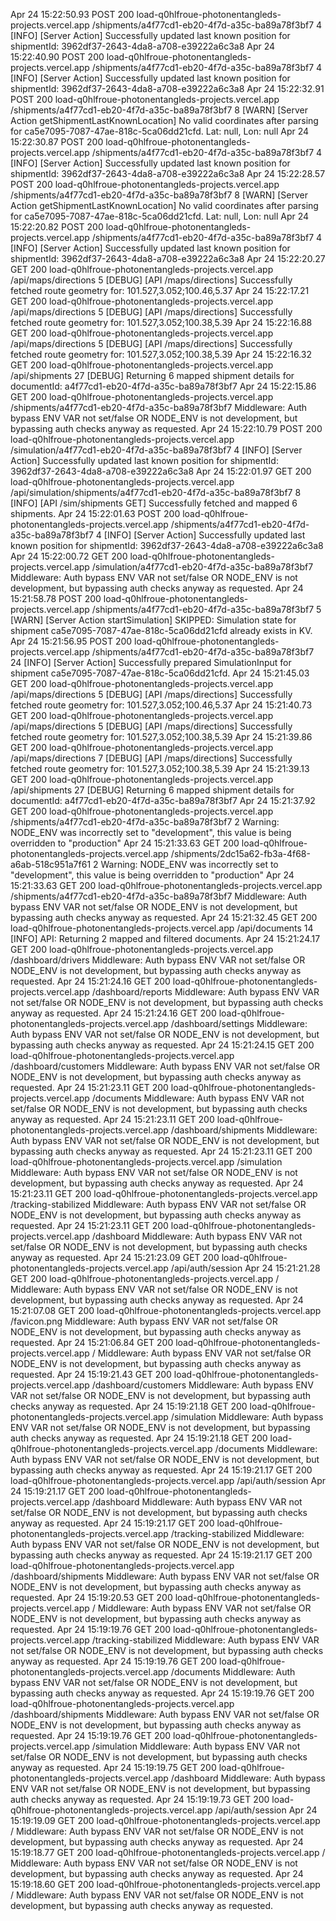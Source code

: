 
Apr 24 15:22:50.93
POST
200
load-q0hlfroue-photonentangleds-projects.vercel.app
/shipments/a4f77cd1-eb20-4f7d-a35c-ba89a78f3bf7
4
[INFO] [Server Action] Successfully updated last known position for shipmentId: 3962df37-2643-4da8-a708-e39222a6c3a8
Apr 24 15:22:40.90
POST
200
load-q0hlfroue-photonentangleds-projects.vercel.app
/shipments/a4f77cd1-eb20-4f7d-a35c-ba89a78f3bf7
4
[INFO] [Server Action] Successfully updated last known position for shipmentId: 3962df37-2643-4da8-a708-e39222a6c3a8
Apr 24 15:22:32.91
POST
200
load-q0hlfroue-photonentangleds-projects.vercel.app
/shipments/a4f77cd1-eb20-4f7d-a35c-ba89a78f3bf7
8
[WARN] [Server Action getShipmentLastKnownLocation] No valid coordinates after parsing for ca5e7095-7087-47ae-818c-5ca06dd21cfd. Lat: null, Lon: null
Apr 24 15:22:30.87
POST
200
load-q0hlfroue-photonentangleds-projects.vercel.app
/shipments/a4f77cd1-eb20-4f7d-a35c-ba89a78f3bf7
4
[INFO] [Server Action] Successfully updated last known position for shipmentId: 3962df37-2643-4da8-a708-e39222a6c3a8
Apr 24 15:22:28.57
POST
200
load-q0hlfroue-photonentangleds-projects.vercel.app
/shipments/a4f77cd1-eb20-4f7d-a35c-ba89a78f3bf7
8
[WARN] [Server Action getShipmentLastKnownLocation] No valid coordinates after parsing for ca5e7095-7087-47ae-818c-5ca06dd21cfd. Lat: null, Lon: null
Apr 24 15:22:20.82
POST
200
load-q0hlfroue-photonentangleds-projects.vercel.app
/shipments/a4f77cd1-eb20-4f7d-a35c-ba89a78f3bf7
4
[INFO] [Server Action] Successfully updated last known position for shipmentId: 3962df37-2643-4da8-a708-e39222a6c3a8
Apr 24 15:22:20.27
GET
200
load-q0hlfroue-photonentangleds-projects.vercel.app
/api/maps/directions
5
[DEBUG] [API /maps/directions] Successfully fetched route geometry for: 101.527,3.052;100.46,5.37
Apr 24 15:22:17.21
GET
200
load-q0hlfroue-photonentangleds-projects.vercel.app
/api/maps/directions
5
[DEBUG] [API /maps/directions] Successfully fetched route geometry for: 101.527,3.052;100.38,5.39
Apr 24 15:22:16.88
GET
200
load-q0hlfroue-photonentangleds-projects.vercel.app
/api/maps/directions
5
[DEBUG] [API /maps/directions] Successfully fetched route geometry for: 101.527,3.052;100.38,5.39
Apr 24 15:22:16.32
GET
200
load-q0hlfroue-photonentangleds-projects.vercel.app
/api/shipments
27
[DEBUG] Returning 6 mapped shipment details for documentId: a4f77cd1-eb20-4f7d-a35c-ba89a78f3bf7
Apr 24 15:22:15.86
GET
200
load-q0hlfroue-photonentangleds-projects.vercel.app
/shipments/a4f77cd1-eb20-4f7d-a35c-ba89a78f3bf7
Middleware: Auth bypass ENV VAR not set/false OR NODE_ENV is not development, but bypassing auth checks anyway as requested.
Apr 24 15:22:10.79
POST
200
load-q0hlfroue-photonentangleds-projects.vercel.app
/simulation/a4f77cd1-eb20-4f7d-a35c-ba89a78f3bf7
4
[INFO] [Server Action] Successfully updated last known position for shipmentId: 3962df37-2643-4da8-a708-e39222a6c3a8
Apr 24 15:22:01.97
GET
200
load-q0hlfroue-photonentangleds-projects.vercel.app
/api/simulation/shipments/a4f77cd1-eb20-4f7d-a35c-ba89a78f3bf7
8
[INFO] [API /sim/shipments GET] Successfully fetched and mapped 6 shipments.
Apr 24 15:22:01.63
POST
200
load-q0hlfroue-photonentangleds-projects.vercel.app
/shipments/a4f77cd1-eb20-4f7d-a35c-ba89a78f3bf7
4
[INFO] [Server Action] Successfully updated last known position for shipmentId: 3962df37-2643-4da8-a708-e39222a6c3a8
Apr 24 15:22:00.72
GET
200
load-q0hlfroue-photonentangleds-projects.vercel.app
/simulation/a4f77cd1-eb20-4f7d-a35c-ba89a78f3bf7
Middleware: Auth bypass ENV VAR not set/false OR NODE_ENV is not development, but bypassing auth checks anyway as requested.
Apr 24 15:21:58.78
POST
200
load-q0hlfroue-photonentangleds-projects.vercel.app
/shipments/a4f77cd1-eb20-4f7d-a35c-ba89a78f3bf7
5
[WARN] [Server Action startSimulation] SKIPPED: Simulation state for shipment ca5e7095-7087-47ae-818c-5ca06dd21cfd already exists in KV.
Apr 24 15:21:56.95
POST
200
load-q0hlfroue-photonentangleds-projects.vercel.app
/shipments/a4f77cd1-eb20-4f7d-a35c-ba89a78f3bf7
24
[INFO] [Server Action] Successfully prepared SimulationInput for shipment ca5e7095-7087-47ae-818c-5ca06dd21cfd.
Apr 24 15:21:45.03
GET
200
load-q0hlfroue-photonentangleds-projects.vercel.app
/api/maps/directions
5
[DEBUG] [API /maps/directions] Successfully fetched route geometry for: 101.527,3.052;100.46,5.37
Apr 24 15:21:40.73
GET
200
load-q0hlfroue-photonentangleds-projects.vercel.app
/api/maps/directions
5
[DEBUG] [API /maps/directions] Successfully fetched route geometry for: 101.527,3.052;100.38,5.39
Apr 24 15:21:39.86
GET
200
load-q0hlfroue-photonentangleds-projects.vercel.app
/api/maps/directions
7
[DEBUG] [API /maps/directions] Successfully fetched route geometry for: 101.527,3.052;100.38,5.39
Apr 24 15:21:39.13
GET
200
load-q0hlfroue-photonentangleds-projects.vercel.app
/api/shipments
27
[DEBUG] Returning 6 mapped shipment details for documentId: a4f77cd1-eb20-4f7d-a35c-ba89a78f3bf7
Apr 24 15:21:37.92
GET
200
load-q0hlfroue-photonentangleds-projects.vercel.app
/shipments/a4f77cd1-eb20-4f7d-a35c-ba89a78f3bf7
2
Warning: NODE_ENV was incorrectly set to "development", this value is being overridden to "production"
Apr 24 15:21:33.63
GET
200
load-q0hlfroue-photonentangleds-projects.vercel.app
/shipments/2dc15a62-fb3a-4f68-a6ab-518c951a7f61
2
Warning: NODE_ENV was incorrectly set to "development", this value is being overridden to "production"
Apr 24 15:21:33.63
GET
200
load-q0hlfroue-photonentangleds-projects.vercel.app
/shipments/a4f77cd1-eb20-4f7d-a35c-ba89a78f3bf7
Middleware: Auth bypass ENV VAR not set/false OR NODE_ENV is not development, but bypassing auth checks anyway as requested.
Apr 24 15:21:32.45
GET
200
load-q0hlfroue-photonentangleds-projects.vercel.app
/api/documents
14
[INFO] API: Returning 2 mapped and filtered documents.
Apr 24 15:21:24.17
GET
200
load-q0hlfroue-photonentangleds-projects.vercel.app
/dashboard/drivers
Middleware: Auth bypass ENV VAR not set/false OR NODE_ENV is not development, but bypassing auth checks anyway as requested.
Apr 24 15:21:24.16
GET
200
load-q0hlfroue-photonentangleds-projects.vercel.app
/dashboard/reports
Middleware: Auth bypass ENV VAR not set/false OR NODE_ENV is not development, but bypassing auth checks anyway as requested.
Apr 24 15:21:24.16
GET
200
load-q0hlfroue-photonentangleds-projects.vercel.app
/dashboard/settings
Middleware: Auth bypass ENV VAR not set/false OR NODE_ENV is not development, but bypassing auth checks anyway as requested.
Apr 24 15:21:24.15
GET
200
load-q0hlfroue-photonentangleds-projects.vercel.app
/dashboard/customers
Middleware: Auth bypass ENV VAR not set/false OR NODE_ENV is not development, but bypassing auth checks anyway as requested.
Apr 24 15:21:23.11
GET
200
load-q0hlfroue-photonentangleds-projects.vercel.app
/documents
Middleware: Auth bypass ENV VAR not set/false OR NODE_ENV is not development, but bypassing auth checks anyway as requested.
Apr 24 15:21:23.11
GET
200
load-q0hlfroue-photonentangleds-projects.vercel.app
/dashboard/shipments
Middleware: Auth bypass ENV VAR not set/false OR NODE_ENV is not development, but bypassing auth checks anyway as requested.
Apr 24 15:21:23.11
GET
200
load-q0hlfroue-photonentangleds-projects.vercel.app
/simulation
Middleware: Auth bypass ENV VAR not set/false OR NODE_ENV is not development, but bypassing auth checks anyway as requested.
Apr 24 15:21:23.11
GET
200
load-q0hlfroue-photonentangleds-projects.vercel.app
/tracking-stabilized
Middleware: Auth bypass ENV VAR not set/false OR NODE_ENV is not development, but bypassing auth checks anyway as requested.
Apr 24 15:21:23.11
GET
200
load-q0hlfroue-photonentangleds-projects.vercel.app
/dashboard
Middleware: Auth bypass ENV VAR not set/false OR NODE_ENV is not development, but bypassing auth checks anyway as requested.
Apr 24 15:21:23.09
GET
200
load-q0hlfroue-photonentangleds-projects.vercel.app
/api/auth/session
Apr 24 15:21:21.28
GET
200
load-q0hlfroue-photonentangleds-projects.vercel.app
/
Middleware: Auth bypass ENV VAR not set/false OR NODE_ENV is not development, but bypassing auth checks anyway as requested.
Apr 24 15:21:07.08
GET
200
load-q0hlfroue-photonentangleds-projects.vercel.app
/favicon.png
Middleware: Auth bypass ENV VAR not set/false OR NODE_ENV is not development, but bypassing auth checks anyway as requested.
Apr 24 15:21:06.84
GET
200
load-q0hlfroue-photonentangleds-projects.vercel.app
/
Middleware: Auth bypass ENV VAR not set/false OR NODE_ENV is not development, but bypassing auth checks anyway as requested.
Apr 24 15:19:21.43
GET
200
load-q0hlfroue-photonentangleds-projects.vercel.app
/dashboard/customers
Middleware: Auth bypass ENV VAR not set/false OR NODE_ENV is not development, but bypassing auth checks anyway as requested.
Apr 24 15:19:21.18
GET
200
load-q0hlfroue-photonentangleds-projects.vercel.app
/simulation
Middleware: Auth bypass ENV VAR not set/false OR NODE_ENV is not development, but bypassing auth checks anyway as requested.
Apr 24 15:19:21.18
GET
200
load-q0hlfroue-photonentangleds-projects.vercel.app
/documents
Middleware: Auth bypass ENV VAR not set/false OR NODE_ENV is not development, but bypassing auth checks anyway as requested.
Apr 24 15:19:21.17
GET
200
load-q0hlfroue-photonentangleds-projects.vercel.app
/api/auth/session
Apr 24 15:19:21.17
GET
200
load-q0hlfroue-photonentangleds-projects.vercel.app
/dashboard
Middleware: Auth bypass ENV VAR not set/false OR NODE_ENV is not development, but bypassing auth checks anyway as requested.
Apr 24 15:19:21.17
GET
200
load-q0hlfroue-photonentangleds-projects.vercel.app
/tracking-stabilized
Middleware: Auth bypass ENV VAR not set/false OR NODE_ENV is not development, but bypassing auth checks anyway as requested.
Apr 24 15:19:21.17
GET
200
load-q0hlfroue-photonentangleds-projects.vercel.app
/dashboard/shipments
Middleware: Auth bypass ENV VAR not set/false OR NODE_ENV is not development, but bypassing auth checks anyway as requested.
Apr 24 15:19:20.53
GET
200
load-q0hlfroue-photonentangleds-projects.vercel.app
/
Middleware: Auth bypass ENV VAR not set/false OR NODE_ENV is not development, but bypassing auth checks anyway as requested.
Apr 24 15:19:19.76
GET
200
load-q0hlfroue-photonentangleds-projects.vercel.app
/tracking-stabilized
Middleware: Auth bypass ENV VAR not set/false OR NODE_ENV is not development, but bypassing auth checks anyway as requested.
Apr 24 15:19:19.76
GET
200
load-q0hlfroue-photonentangleds-projects.vercel.app
/documents
Middleware: Auth bypass ENV VAR not set/false OR NODE_ENV is not development, but bypassing auth checks anyway as requested.
Apr 24 15:19:19.76
GET
200
load-q0hlfroue-photonentangleds-projects.vercel.app
/dashboard/shipments
Middleware: Auth bypass ENV VAR not set/false OR NODE_ENV is not development, but bypassing auth checks anyway as requested.
Apr 24 15:19:19.76
GET
200
load-q0hlfroue-photonentangleds-projects.vercel.app
/simulation
Middleware: Auth bypass ENV VAR not set/false OR NODE_ENV is not development, but bypassing auth checks anyway as requested.
Apr 24 15:19:19.75
GET
200
load-q0hlfroue-photonentangleds-projects.vercel.app
/dashboard
Middleware: Auth bypass ENV VAR not set/false OR NODE_ENV is not development, but bypassing auth checks anyway as requested.
Apr 24 15:19:19.73
GET
200
load-q0hlfroue-photonentangleds-projects.vercel.app
/api/auth/session
Apr 24 15:19:19.09
GET
200
load-q0hlfroue-photonentangleds-projects.vercel.app
/
Middleware: Auth bypass ENV VAR not set/false OR NODE_ENV is not development, but bypassing auth checks anyway as requested.
Apr 24 15:19:18.77
GET
200
load-q0hlfroue-photonentangleds-projects.vercel.app
/
Middleware: Auth bypass ENV VAR not set/false OR NODE_ENV is not development, but bypassing auth checks anyway as requested.
Apr 24 15:19:18.60
GET
200
load-q0hlfroue-photonentangleds-projects.vercel.app
/
Middleware: Auth bypass ENV VAR not set/false OR NODE_ENV is not development, but bypassing auth checks anyway as requested.
